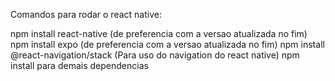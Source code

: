 Comandos para rodar o react native:

npm install react-native (de preferencia com a versao atualizada no fim)
npm install expo (de preferencia com a versao atualizada no fim)
npm install @react-navigation/stack (Para uso do navigation do react native)
npm install para demais dependencias